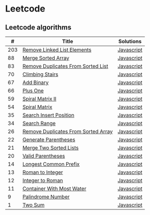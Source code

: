 # Leetcode

## Leetcode algorithms

|#|Title|Solutions|
|-|-----|---------|
|203|[Remove Linked List Elements](https://leetcode.com/problems/remove-linked-list-elements/description/)|[Javascript](./src/removeLinkedListElements/removeLinkedListElements.js)|
|88|[Merge Sorted Array](https://leetcode.com/problems/merge-sorted-array/)|[Javascript](./src/mergeSortedArray/mergeSortedArray.js)|
|83|[Remove Duplicates From Sorted List](https://leetcode.com/problems/remove-duplicates-from-sorted-list/)|[Javascript](./src/removeDuplicatesFromSortedList/removeDuplicatesFromSortedList.js)|
|70|[Climbing Stairs](https://leetcode.com/problems/climbing-stairs/)|[Javascript](./src/climbingStairs/climbingStairs.js)|
|67|[Add Binary](https://leetcode.com/problems/add-binary/)|[Javascript](./src/addBinary/addBinary.js)|
|66|[Plus One](https://leetcode.com/problems/plus-one/)|[Javascript](./src/plusOne/plusOne.js)|
|59|[Spiral Matrix II](https://leetcode.com/problems/spiral-matrix-ii/)|[Javascript](./src/spiralMatrix.II/spiralMatrix.II.js)|
|54|[Spiral Matrix](https://leetcode.com/problems/spiral-matrix/)|[Javascript](./src/spiralMatrix/spiralMatrix.js)|
|35|[Search Insert Position](https://leetcode.com/problems/search-insert-position/)|[Javascript](./src/searchInsertPosition/searchInsertPosition.js)|
|34|[Search Range](https://leetcode.com/problems/find-first-and-last-position-of-element-in-sorted-array/)|[Javascript](./src/searchRange/searchRange.js)|
|26|[Remove Duplicates From Sorted Array](https://leetcode.com/problems/remove-duplicates-from-sorted-array/)|[Javascript](./src/removeDuplicatesFromSortedArray/removeDuplicatesFromSortedArray.js)|
|22|[Generate Parentheses](https://leetcode.com/problems/generate-parentheses/)|[Javascript](./src/generateParentheses/generateParentheses.js)|
|21|[Merge Two Sorted Lists](https://leetcode.com/problems/merge-two-sorted-lists/)|[Javascript](./src/mergeTwoSortedLists/mergeTwoSortedLists.js)|
|20|[Valid Parentheses](https://leetcode.com/problems/valid-parentheses/)|[Javascript](./src/validParentheses/validParentheses.js)|
|14|[Longest Common Prefix](https://leetcode.com/problems/longest-common-prefix/)|[Javascript](./src/longestCommonPrefix/longestCommonPrefix.js)|
|13|[Roman to Integer](https://leetcode.com/problems/roman-to-integer/)|[Javascript](./src/romanToInteger/romanToInteger.js)|
|12|[Integer to Roman](https://leetcode.com/problems/integer-to-roman/)|[Javascript](./src/integerToRoman/integerToRoman.js)|
|11|[Container With Most Water](https://leetcode.com/problems/container-with-most-water/)|[Javascript](./src/containerWithMostWater/containerWithMostWater.js)|
|9|[Palindrome Number](https://leetcode.com/problems/palindrome-number/description/)|[Javascript](./src/palindromeNumber/palindromeNumber.js)|
|1|[Two Sum](https://leetcode.com/problems/two-sum/description/)|[Javascript](./src/twoSum/twoSum.js)|


